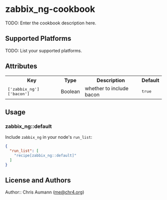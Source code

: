 # zabbix_ng-cookbook

TODO: Enter the cookbook description here.

## Supported Platforms

TODO: List your supported platforms.

## Attributes

<table>
  <tr>
    <th>Key</th>
    <th>Type</th>
    <th>Description</th>
    <th>Default</th>
  </tr>
  <tr>
    <td><tt>['zabbix_ng']['bacon']</tt></td>
    <td>Boolean</td>
    <td>whether to include bacon</td>
    <td><tt>true</tt></td>
  </tr>
</table>

## Usage

### zabbix_ng::default

Include `zabbix_ng` in your node's `run_list`:

```json
{
  "run_list": [
    "recipe[zabbix_ng::default]"
  ]
}
```

## License and Authors

Author:: Chris Aumann (<me@chr4.org>)
